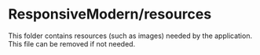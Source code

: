 # ResponsiveModern/resources

This folder contains resources (such as images) needed by the application. This file can
be removed if not needed.
